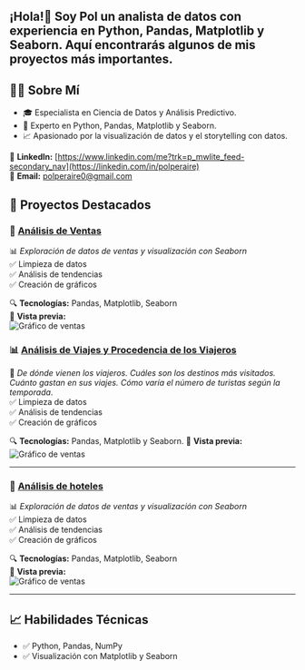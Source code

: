 ## ¡Hola!👋 Soy Pol un analista de datos con experiencia en Python, Pandas, Matplotlib y Seaborn. Aquí encontrarás algunos de mis proyectos más importantes.

## 🧑‍💻 Sobre Mí
- 🎓 Especialista en Ciencia de Datos y Análisis Predictivo.
- 🐍 Experto en Python, Pandas, Matplotlib y Seaborn.
- 📈 Apasionado por la visualización de datos y el storytelling con datos.

🔗 **LinkedIn:** [https://www.linkedin.com/me?trk=p_mwlite_feed-secondary_nav](https://linkedin.com/in/polperaire)  
📧 **Email:** [polperaire0@gmail.com](mailto:polperaire0@gmail.com)

## 📂 Proyectos Destacados
### 🚀 [Análisis de Ventas](https://github.com/polperaire/analisis-ventas)
📊 *Exploración de datos de ventas y visualización con Seaborn*  
✅ Limpieza de datos  
✅ Análisis de tendencias  
✅ Creación de gráficos  

🔍 **Tecnologías:** Pandas, Matplotlib, Seaborn  
📸 **Vista previa:**  
![Gráfico de ventas](  )

### 📊 [Análisis de Viajes y Procedencia de los Viajeros](https://github.com/polperaire/analisis-viajes)
🚀 *De dónde vienen los viajeros. Cuáles son los destinos más visitados. Cuánto gastan en sus viajes. Cómo varía el número de turistas según la temporada*.  
✅ Limpieza de datos  
✅ Análisis de tendencias  
✅ Creación de gráficos  

🔍 **Tecnologías:** Pandas, Matplotlib y Seaborn.
📸 **Vista previa:**  
![Gráfico de ventas](  )

---

### 🚀 [Análisis de hoteles](https://github.com/polperaire/analisis-ventas)
📊 *Exploración de datos de ventas y visualización con Seaborn*  
✅ Limpieza de datos  
✅ Análisis de tendencias  
✅ Creación de gráficos  

🔍 **Tecnologías:** Pandas, Matplotlib, Seaborn  
📸 **Vista previa:**  
![Gráfico de ventas](https://via.placeholder.com/500)

---

## 📈 Habilidades Técnicas
- ✅ Python, Pandas, NumPy  
- ✅ Visualización con Matplotlib y Seaborn 

<!--
**PolPeraire/PolPeraire** is a ✨ _special_ ✨ repository because its `README.md` (this file) appears on your GitHub profile.

Here are some ideas to get you started:

- 🔭 I’m currently working on ...
- 🌱 I’m currently learning ...
- 👯 I’m looking to collaborate on ...
- 🤔 I’m looking for help with ...
- 💬 Ask me about ...
- 📫 How to reach me: ...
- 😄 Pronouns: ...
- ⚡ Fun fact: ...
-->
